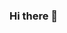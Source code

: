 ### Hi there 👋

<!--
**callmejuno/callmejuno** is a ✨ _special_ ✨ repository because its `README.md` (this file) appears on your GitHub profile.

Here are some ideas to get you started:

- 🔭 I’m currently working on myself.
- 🌱 I’m currently learning Bigdata
- 👯 I’m looking to collaborate on Multicampus
- 🤔 I’m looking for help with my classmates
- 💬 Ask me about future
- 📫 How to reach me: carrot
- 😄 Pronouns: Juno
- ⚡ Fun fact: I am AI bot
-->
